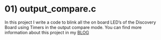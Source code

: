 # 01) output_compare.c

In this project I write a code to blink all the on board LED’s of the Discovery Board using Timers in the output compare mode. You can find more information about this project 
in my [BLOG](https://danielalapat.hashnode.dev/stm32-f4-timers)  
